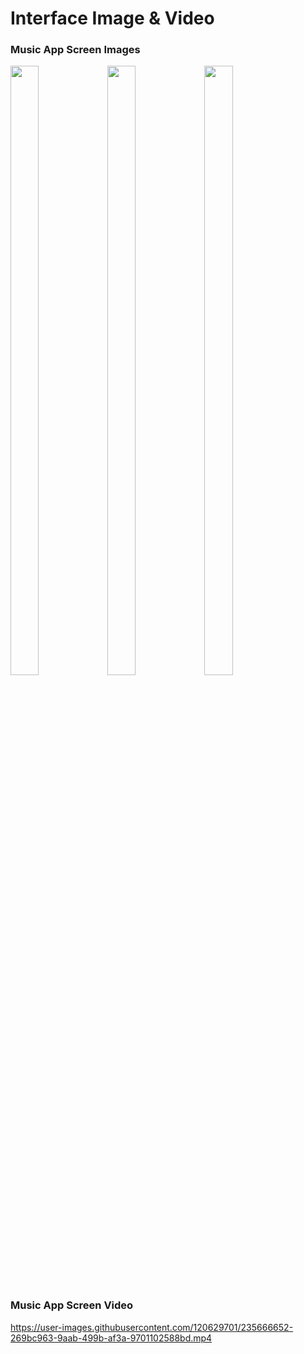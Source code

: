 

# Interface Image & Video
<h3> Music App Screen Images </h3>
<p float="center">

 <img src="https://user-images.githubusercontent.com/120629701/235666729-6fa790bc-f25d-4837-b4c7-6573b8f73b27.png" width=30% height=50%>
 <img src="https://user-images.githubusercontent.com/120629701/235666760-32ec5f56-e747-4ffb-a288-e4fcea1dac96.png" width=30% height=50%>
  <img src="https://user-images.githubusercontent.com/120629701/235666783-157a02c0-2c6d-41df-94b8-e96b2c9e0d40.png" width=30% height=50%>
 
</p>


<h3> Music App Screen Video </h3>






https://user-images.githubusercontent.com/120629701/235666652-269bc963-9aab-499b-af3a-9701102588bd.mp4





